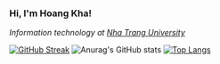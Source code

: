 ### Hi, I'm Hoang Kha!
<p><em>Information technology at <a href="https://ntu.edu.vn/">Nha Trang University</a></em></p>

[![GitHub Streak](https://streak-stats.demolab.com?user=hohoangkha16092002&theme=calm-pink&border_radius=5&date_format=j%2Fn%5B%2FY%5D&card_width=500)](https://git.io/streak-stats)
![Anurag's GitHub stats](https://github-readme-stats.vercel.app/api?username=hohoangkha16092002&show_icons=true&theme=calm_pink)
[![Top Langs](https://github-readme-stats-git-masterrstaa-rickstaa.vercel.app/api/top-langs/?username=hohoangkha16092002&theme=calm_pink&layout=compact)](https://github.com/anuraghazra/github-readme-stats)
<!--
**hohoangkha16092002/hohoangkha16092002** is a ✨ _special_ ✨ repository because its `README.md` (this file) appears on your GitHub profile.

Here are some ideas to get you started:

- 🔭 I’m currently working on ...
- 🌱 I’m currently learning ...
- 👯 I’m looking to collaborate on ...
- 🤔 I’m looking for help with ...
- 💬 Ask me about ...
- 📫 How to reach me: ...
- 😄 Pronouns: ...
- ⚡ Fun fact: ...
-->
